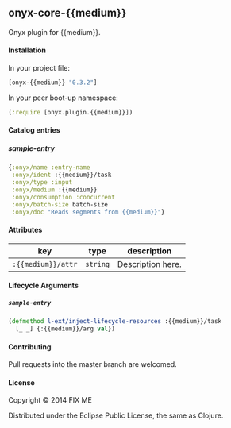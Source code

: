 ## onyx-core-{{medium}}

Onyx plugin for {{medium}}.

#### Installation

In your project file:

```clojure
[onyx-{{medium}} "0.3.2"]
```

In your peer boot-up namespace:

```clojure
(:require [onyx.plugin.{{medium}}])
```

#### Catalog entries

##### sample-entry

```clojure
{:onyx/name :entry-name
 :onyx/ident :{{medium}}/task
 :onyx/type :input
 :onyx/medium :{{medium}}
 :onyx/consumption :concurrent
 :onyx/batch-size batch-size
 :onyx/doc "Reads segments from {{medium}}"}
```

#### Attributes

|key                           | type      | description
|------------------------------|-----------|------------
|`:{{medium}}/attr`            | `string`  | Description here.

#### Lifecycle Arguments

##### `sample-entry`

```clojure
(defmethod l-ext/inject-lifecycle-resources :{{medium}}/task
  [_ _] {:{{medium}}/arg val})
```

#### Contributing

Pull requests into the master branch are welcomed.

#### License

Copyright © 2014 FIX ME

Distributed under the Eclipse Public License, the same as Clojure.